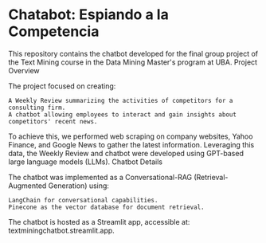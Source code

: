 # Chatabot: Espiando a la Competencia

This repository contains the chatbot developed for the final group project of the Text Mining course in the Data Mining Master's program at UBA.
Project Overview

The project focused on creating:

    A Weekly Review summarizing the activities of competitors for a consulting firm.
    A chatbot allowing employees to interact and gain insights about competitors' recent news.

To achieve this, we performed web scraping on company websites, Yahoo Finance, and Google News to gather the latest information. Leveraging this data, the Weekly Review and chatbot were developed using GPT-based large language models (LLMs).
Chatbot Details

The chatbot was implemented as a Conversational-RAG (Retrieval-Augmented Generation) using:

    LangChain for conversational capabilities.
    Pinecone as the vector database for document retrieval.

The chatbot is hosted as a Streamlit app, accessible at: textminingchatbot.streamlit.app.
